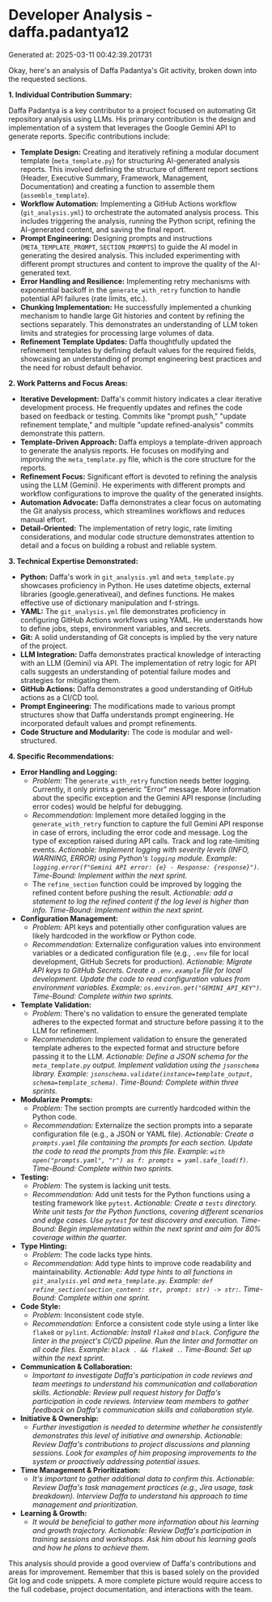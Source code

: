 # Developer Analysis - daffa.padantya12
Generated at: 2025-03-11 00:42:39.201731

Okay, here's an analysis of Daffa Padantya's Git activity, broken down into the requested sections.

**1. Individual Contribution Summary:**

Daffa Padantya is a key contributor to a project focused on automating Git repository analysis using LLMs.  His primary contribution is the design and implementation of a system that leverages the Google Gemini API to generate reports.  Specific contributions include:

*   **Template Design:** Creating and iteratively refining a modular document template (`meta_template.py`) for structuring AI-generated analysis reports. This involved defining the structure of different report sections (Header, Executive Summary, Framework, Management, Documentation) and creating a function to assemble them (`assemble_template`).
*   **Workflow Automation:** Implementing a GitHub Actions workflow (`git_analysis.yml`) to orchestrate the automated analysis process.  This includes triggering the analysis, running the Python script, refining the AI-generated content, and saving the final report.
*   **Prompt Engineering:** Designing prompts and instructions (`META_TEMPLATE_PROMPT`, `SECTION_PROMPTS`) to guide the AI model in generating the desired analysis.  This included experimenting with different prompt structures and content to improve the quality of the AI-generated text.
*   **Error Handling and Resilience:** Implementing retry mechanisms with exponential backoff in the `generate_with_retry` function to handle potential API failures (rate limits, etc.).
*   **Chunking Implementation:** He successfully implemented a chunking mechanism to handle large Git histories and content by refining the sections separately. This demonstrates an understanding of LLM token limits and strategies for processing large volumes of data.
*   **Refinement Template Updates:** Daffa thoughtfully updated the refinement templates by defining default values for the required fields, showcasing an understanding of prompt engineering best practices and the need for robust default behavior.

**2. Work Patterns and Focus Areas:**

*   **Iterative Development:** Daffa's commit history indicates a clear iterative development process.  He frequently updates and refines the code based on feedback or testing.  Commits like "prompt push," "update refinement template," and multiple "update refined-analysis" commits demonstrate this pattern.
*   **Template-Driven Approach:** Daffa employs a template-driven approach to generate the analysis reports.  He focuses on modifying and improving the `meta_template.py` file, which is the core structure for the reports.
*   **Refinement Focus:** Significant effort is devoted to refining the analysis using the LLM (Gemini).  He experiments with different prompts and workflow configurations to improve the quality of the generated insights.
*   **Automation Advocate:** Daffa demonstrates a clear focus on automating the Git analysis process, which streamlines workflows and reduces manual effort.
*   **Detail-Oriented:** The implementation of retry logic, rate limiting considerations, and modular code structure demonstrates attention to detail and a focus on building a robust and reliable system.

**3. Technical Expertise Demonstrated:**

*   **Python:** Daffa's work in `git_analysis.yml` and `meta_template.py` showcases proficiency in Python.  He uses datetime objects, external libraries (google.generativeai), and defines functions. He makes effective use of dictionary manipulation and f-strings.
*   **YAML:** The `git_analysis.yml` file demonstrates proficiency in configuring GitHub Actions workflows using YAML. He understands how to define jobs, steps, environment variables, and secrets.
*   **Git:** A solid understanding of Git concepts is implied by the very nature of the project.
*   **LLM Integration:** Daffa demonstrates practical knowledge of interacting with an LLM (Gemini) via API. The implementation of retry logic for API calls suggests an understanding of potential failure modes and strategies for mitigating them.
*   **GitHub Actions:** Daffa demonstrates a good understanding of GitHub actions as a CI/CD tool.
*   **Prompt Engineering:** The modifications made to various prompt structures show that Daffa understands prompt engineering. He incorporated default values and prompt refinements.
*   **Code Structure and Modularity:** The code is modular and well-structured.

**4. Specific Recommendations:**

*   **Error Handling and Logging:**
    *   *Problem:* The `generate_with_retry` function needs better logging.  Currently, it only prints a generic "Error" message.  More information about the specific exception and the Gemini API response (including error codes) would be helpful for debugging.
    *   *Recommendation:* Implement more detailed logging in the `generate_with_retry` function to capture the full Gemini API response in case of errors, including the error code and message. Log the type of exception raised during API calls. Track and log rate-limiting events. *Actionable: Implement logging with severity levels (INFO, WARNING, ERROR) using Python's `logging` module. Example: `logging.error(f"Gemini API error: {e} - Response: {response}")`.* *Time-Bound: Implement within the next sprint.*
    *   The `refine_section` function could be improved by logging the refined content before pushing the result. *Actionable: add a statement to log the refined content if the log level is higher than info.* *Time-Bound: Implement within the next sprint.*
*   **Configuration Management:**
    *   *Problem:* API keys and potentially other configuration values are likely hardcoded in the workflow or Python code.
    *   *Recommendation:* Externalize configuration values into environment variables or a dedicated configuration file (e.g., `.env` file for local development, GitHub Secrets for production). *Actionable: Migrate API keys to GitHub Secrets. Create a `.env.example` file for local development. Update the code to read configuration values from environment variables. Example: `os.environ.get("GEMINI_API_KEY")`.* *Time-Bound: Complete within two sprints.*
*   **Template Validation:**
    *   *Problem:* There's no validation to ensure the generated template adheres to the expected format and structure before passing it to the LLM for refinement.
    *   *Recommendation:* Implement validation to ensure the generated template adheres to the expected format and structure before passing it to the LLM. *Actionable: Define a JSON schema for the `meta_template.py` output. Implement validation using the `jsonschema` library. Example: `jsonschema.validate(instance=template_output, schema=template_schema)`.* *Time-Bound: Complete within three sprints.*
*   **Modularize Prompts:**
    *   *Problem:* The section prompts are currently hardcoded within the Python code.
    *   *Recommendation:* Externalize the section prompts into a separate configuration file (e.g., a JSON or YAML file). *Actionable: Create a `prompts.yaml` file containing the prompts for each section. Update the code to read the prompts from this file. Example: `with open("prompts.yaml", "r") as f: prompts = yaml.safe_load(f)`.* *Time-Bound: Complete within two sprints.*
*   **Testing:**
    *   *Problem:* The system is lacking unit tests.
    *   *Recommendation:* Add unit tests for the Python functions using a testing framework like `pytest`. *Actionable: Create a `tests` directory. Write unit tests for the Python functions, covering different scenarios and edge cases. Use `pytest` for test discovery and execution.* *Time-Bound: Begin implementation within the next sprint and aim for 80% coverage within the quarter.*
*   **Type Hinting:**
    *   *Problem:* The code lacks type hints.
    *   *Recommendation:* Add type hints to improve code readability and maintainability. *Actionable: Add type hints to all functions in `git_analysis.yml` and `meta_template.py`. Example: `def refine_section(section_content: str, prompt: str) -> str:`.* *Time-Bound: Complete within one sprint.*
*   **Code Style:**
    *   *Problem:* Inconsistent code style.
    *   *Recommendation:* Enforce a consistent code style using a linter like `flake8` or `pylint`. *Actionable: Install `flake8` and `black`. Configure the linter in the project's CI/CD pipeline. Run the linter and formatter on all code files. Example: `black . && flake8 .`.* *Time-Bound: Set up within the next sprint.*
*   **Communication & Collaboration:**
    *   *Important to investigate Daffa's participation in code reviews and team meetings to understand his communication and collaboration skills.* *Actionable: Review pull request history for Daffa's participation in code reviews. Interview team members to gather feedback on Daffa's communication skills and collaboration style.*
*   **Initiative & Ownership:**
    *   *Further investigation is needed to determine whether he consistently demonstrates this level of initiative and ownership.* *Actionable: Review Daffa's contributions to project discussions and planning sessions. Look for examples of him proposing improvements to the system or proactively addressing potential issues.*
*   **Time Management & Prioritization:**
    *   *It's important to gather additional data to confirm this.* *Actionable: Review Daffa's task management practices (e.g., Jira usage, task breakdown). Interview Daffa to understand his approach to time management and prioritization.*
*   **Learning & Growth:**
    *   *It would be beneficial to gather more information about his learning and growth trajectory.* *Actionable: Review Daffa's participation in training sessions and workshops. Ask him about his learning goals and how he plans to achieve them.*

This analysis should provide a good overview of Daffa's contributions and areas for improvement. Remember that this is based solely on the provided Git log and code snippets.  A more complete picture would require access to the full codebase, project documentation, and interactions with the team.
